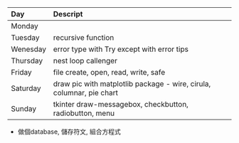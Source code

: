 | Day      | Descript                                               |
| :------- |:------------------------------------------------------ |
| Monday   |                                                        |
| Tuesday  | recursive function                                     |
| Wenesday | error type with Try except with error tips             |
| Thursday | nest loop callenger                                    |
| Friday   | file create, open, read, write, safe                   |
| Saturday | draw pic with matplotlib package - wire, cirula, columnar, pie chart |    
| Sunday   |tkinter draw-messagebox, checkbutton, radiobutton, menu |

- 做個database, 儲存符文, 組合方程式  